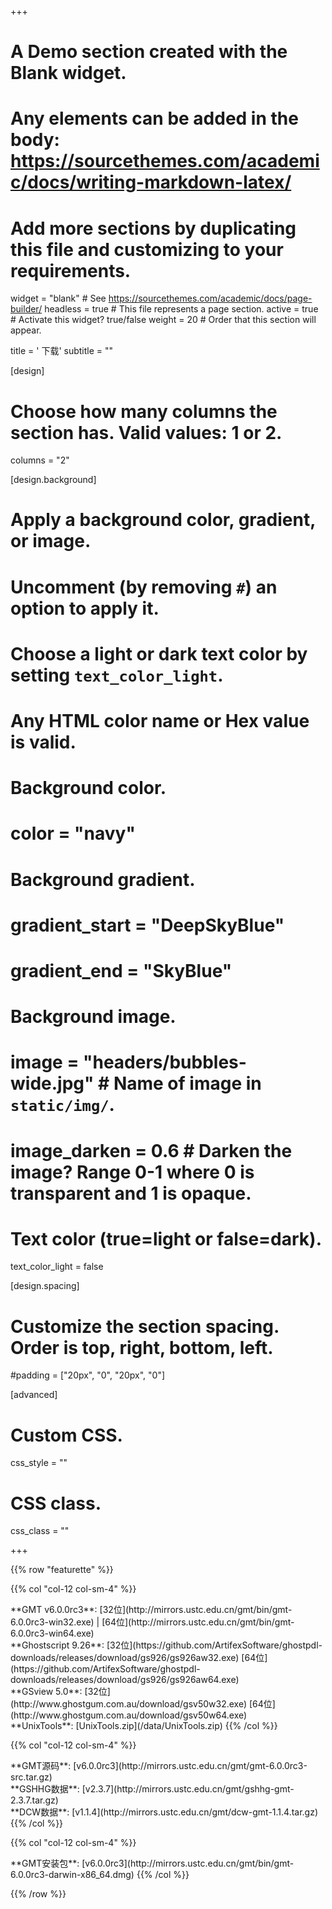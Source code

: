 +++
# A Demo section created with the Blank widget.
# Any elements can be added in the body: https://sourcethemes.com/academic/docs/writing-markdown-latex/
# Add more sections by duplicating this file and customizing to your requirements.

widget = "blank"  # See https://sourcethemes.com/academic/docs/page-builder/
headless = true  # This file represents a page section.
active = true  # Activate this widget? true/false
weight = 20  # Order that this section will appear.

title = '<i class="fas fa-download"></i> 下载'
subtitle = ""

[design]
  # Choose how many columns the section has. Valid values: 1 or 2.
  columns = "2"

[design.background]
  # Apply a background color, gradient, or image.
  #   Uncomment (by removing `#`) an option to apply it.
  #   Choose a light or dark text color by setting `text_color_light`.
  #   Any HTML color name or Hex value is valid.

  # Background color.
  # color = "navy"

  # Background gradient.
  # gradient_start = "DeepSkyBlue"
  # gradient_end = "SkyBlue"

  # Background image.
  # image = "headers/bubbles-wide.jpg"  # Name of image in `static/img/`.
  # image_darken = 0.6  # Darken the image? Range 0-1 where 0 is transparent and 1 is opaque.

  # Text color (true=light or false=dark).
  text_color_light = false

[design.spacing]
  # Customize the section spacing. Order is top, right, bottom, left.
  #padding = ["20px", "0", "20px", "0"]

[advanced]
 # Custom CSS.
 css_style = ""

 # CSS class.
 css_class = ""

+++

{{% row "featurette" %}}

{{% col "col-12 col-sm-4" %}}

<div class="featurette-icon"><i class="fab fa-windows"></i></div>
**GMT v6.0.0rc3**:
[32位](http://mirrors.ustc.edu.cn/gmt/bin/gmt-6.0.0rc3-win32.exe) |
[64位](http://mirrors.ustc.edu.cn/gmt/bin/gmt-6.0.0rc3-win64.exe)
</br>
**Ghostscript 9.26**:
[32位](https://github.com/ArtifexSoftware/ghostpdl-downloads/releases/download/gs926/gs926aw32.exe)
[64位](https://github.com/ArtifexSoftware/ghostpdl-downloads/releases/download/gs926/gs926aw64.exe)
</br>
**GSview 5.0**:
[32位](http://www.ghostgum.com.au/download/gsv50w32.exe)
[64位](http://www.ghostgum.com.au/download/gsv50w64.exe)
</br>
**UnixTools**:
[UnixTools.zip](/data/UnixTools.zip)
{{% /col %}}

{{% col "col-12 col-sm-4" %}}
<div class="featurette-icon"><i class="fab fa-linux"></i></div>
**GMT源码**:
[v6.0.0rc3](http://mirrors.ustc.edu.cn/gmt/gmt-6.0.0rc3-src.tar.gz)
<br>
**GSHHG数据**:
[v2.3.7](http://mirrors.ustc.edu.cn/gmt/gshhg-gmt-2.3.7.tar.gz)
<br>
**DCW数据**:
[v1.1.4](http://mirrors.ustc.edu.cn/gmt/dcw-gmt-1.1.4.tar.gz)
{{% /col %}}

{{% col "col-12 col-sm-4" %}}
<div class="featurette-icon"><i class="fab fa-apple"></i></div>
**GMT安装包**:
[v6.0.0rc3](http://mirrors.ustc.edu.cn/gmt/bin/gmt-6.0.0rc3-darwin-x86_64.dmg)
{{% /col %}}

{{% /row %}}
